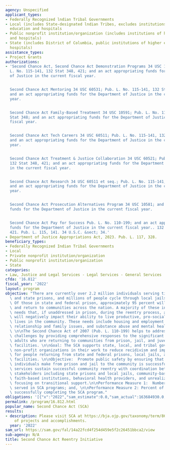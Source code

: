 ```yaml
---
agency: Unspecified
applicant_types:
- Federally Recognized lndian Tribal Governments
- Local (includes State-designated lndian Tribes, excludes institutions of higher
  education and hospitals
- Public nonprofit institution/organization (includes institutions of higher education
  and hospitals)
- State (includes District of Columbia, public institutions of higher education and
  hospitals)
assistance_types:
- Project Grants
authorizations:
- 'Second Chance Act, Second Chance Act Demonstration Programs 34 USC 10631; Pub.
  L. No. 115-141, 132 Stat 348, 421; and an act appropriating funds for the Department
  of Justice in the current fiscal year.


  Second Chance Act Mentoring 34 USC 60531; Pub. L. No. 115-141, 132 Stat 348, 421;
  and an act appropriating funds for the Department of Justice in the current fiscal
  year.


  Second Chance Act Family-Based Treatment 34 USC 10591; Pub. L. No. 115-141, 132
  Stat 348; and an act appropriating funds for the Department of Justice in the current
  fiscal year.


  Second Chance Act Tech Careers 34 USC 60511; Pub. L. No. 115-141, 132 Stat 348;
  and an act appropriating funds for the Department of Justice in the current fiscal
  year.


  Second Chance Act Treatment & Justice Collaboration 34 USC 60521; Pub. L. No. 115-141,
  132 Stat 348, 421; and an act appropriating funds for the Department of Justice
  in the current fiscal year.


  Second Chance Act Research 34 USC 60511 et seq.; Pub. L. No. 115-141, 132 Stat 348;
  and an act appropriating funds for the Department of Justice in the current fiscal
  year.


  Second Chance Act Prosecution Alternatives Program 34 USC 10581; and an act appropriating
  funds for the Department of Justice in the current fiscal year.


  Second Chance Act Pay for Success Pub. L. No. 110-199; and an act appropriating
  funds for the Department of Justice in the current fiscal year.. 132 Stat. 348,
  421. Pub. L. 115, 141. 34 U.S.C. &sect; 34.'
- Department of Justice Appropriations Act, 2023. Pub. L. 117, 328.
beneficiary_types:
- Federally Recognized Indian Tribal Governments
- Local
- Private nonprofit institution/organization
- Public nonprofit institution/organization
- State
categories:
- Law, Justice and Legal Services - Legal Services - General Services
cfda: '16.812'
fiscal_year: '2022'
layout: program
objective: "There are currently over 2.2 million individuals serving time in federal\
  \ and state prisons, and millions of people cycle through local jails every year.\
  \ Of those in state and federal prison, approximately 95 percent will be released\
  \ and return to communities across the nation. A majority of these individuals have\
  \ needs that, if unaddressed in prison, during the reentry process, and after release,\
  \ will negatively impact their ability to live productive, pro-social, crime-free\
  \ lives in the community. These needs include housing and employment challenges,\
  \ relationship and family issues, and substance abuse and mental health problems.\
  \ \n\nThe Second Chance Act of 2007 (Pub. L. 110-199) helps to address these significant\
  \ challenges by providing comprehensive responses to the significant number of incarcerated\
  \ adults who are returning to communities from prison, jail, and juvenile residential\
  \ facilities. \n\nGoal: The SCA supports state, local, and tribal governments and\
  \ non-profit organizations in their work to reduce recidivism and improve outcomes\
  \ for people returning from state and federal prisons, local jails, and juvenile\
  \ facilities. \n\nObjective:  Promote public safety by ensuring that the transition\
  \ individuals make from prison and jail to the community is successful.  These programming\
  \ services sustain successful community reentry with coordination between government\
  \ stakeholders including state prisons and local jails, community-based organizations,\
  \ faith-based institutions, behavioral health providers, and unrealized stakeholders\
  \ focusing on transitional support.\n\nPerformance Measure 1:  Number of people\
  \ served in SCA programs; and, \n\nPerformance Measure 2: Percent of participants\
  \ successfully completing the SCA program."
obligations: '[{"x":"2022","sam_estimate":0.0,"sam_actual":163684930.0,"usa_spending_actual":163999282.73},{"x":"2023","sam_estimate":125000000.0,"sam_actual":0.0,"usa_spending_actual":7252663.03},{"x":"2024","sam_estimate":117000000.0,"sam_actual":0.0,"usa_spending_actual":0.0}]'
permalink: /program/16.812.html
popular_name: Second Chance Act (SCA)
results:
- description: Please visit SCA at https://bja.ojp.gov/taxonomy/term/86406 for summary
    of projects and accomplishments.
  year: '2022'
sam_url: https://sam.gov/fal/14a22fcd4f254d459e5f2c26451bbca2/view
sub-agency: N/A
title: Second Chance Act Reentry Initiative
---
```

